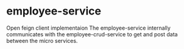 # employee-service
Open feign client implementaion
The employee-service internally communicates with the employee-crud-service to get and post data between the micro services.
